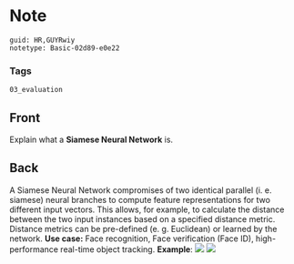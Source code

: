 # Note
```
guid: HR,GUYRwiy
notetype: Basic-02d89-e0e22
```

### Tags
```
03_evaluation
```

## Front
Explain what a <b>Siamese Neural Network</b> is.

## Back
A Siamese Neural Network compromises of two identical parallel (i.
e. siamese) neural branches to compute feature representations for
two different input vectors. This allows, for example, to calculate
the distance between the two input instances based on a specified
distance metric. Distance metrics can be pre-defined (e. g.
Euclidean) or learned by the network. <b>Use case:</b> Face
recognition, Face verification (Face ID), high-performance
real-time object tracking. <b>Example</b>: <img src="paste-7ae4b3cc9f7d9d7fb3c9b21fe5cdccde2ee7f1d8.jpg"> <img src="paste-cbe82ea8c640c430e96c595ea19d76b674103142.jpg">
